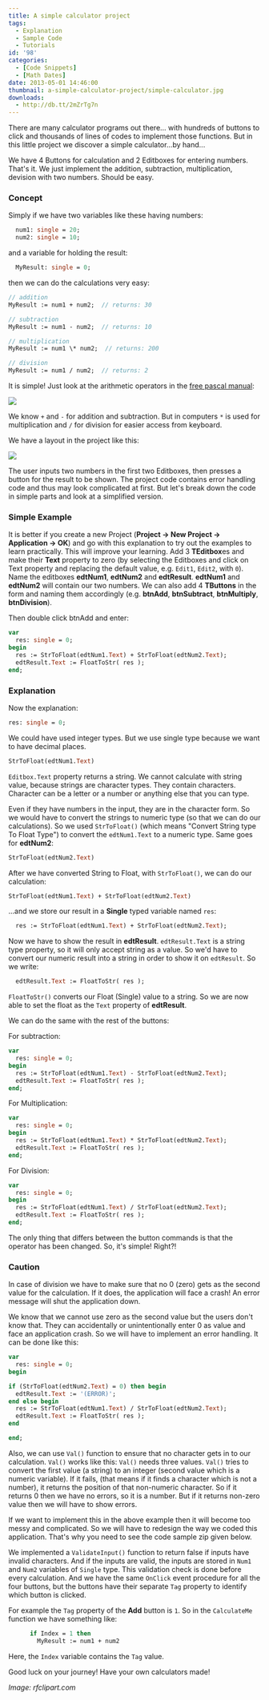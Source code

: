 ```yaml
---
title: A simple calculator project
tags:
  - Explanation
  - Sample Code
  - Tutorials
id: '98'
categories:
  - [Code Snippets]
  - [Math Dates]
date: 2013-05-01 14:46:00
thumbnail: a-simple-calculator-project/simple-calculator.jpg
downloads:
  - http://db.tt/2mZrTg7n
---
```


There are many calculator programs out there... with hundreds of buttons to click and thousands of lines of codes to implement those functions. But in this little project we discover a simple calculator...by hand...
<!-- more -->


We have 4 Buttons for calculation and 2 Editboxes for entering numbers. That's it. We just implement the addition, subtraction, multiplication, devision with two numbers. Should be easy.


### Concept

Simply if we have two variables like these having numbers:

```pascal
  num1: single = 20;
  num2: single = 10;
```

and a variable for holding the result:

```pascal
  MyResult: single = 0;
```
then we can do the calculations very easy:

```pascal
// addition
MyResult := num1 + num2;  // returns: 30

// subtraction
MyResult := num1 - num2;  // returns: 10

// multiplication
MyResult := num1 \* num2;  // returns: 200

// division
MyResult := num1 / num2;  // returns: 2
```

It is simple!
Just look at the arithmetic operators in the [free pascal manual](http://www.freepascal.org/docs-html/ref/refsu39.html):


![](a-simple-calculator-project/binary-arithmetic-operators.gif)


We know `+` and `-` for addition and subtraction. But in computers `*` is used for multiplication and `/` for division for easier access from keyboard.

We have a layout in the project like this:


![](a-simple-calculator-project/Simple-Calculator-Lazarus-1.gif)


The user inputs two numbers in the first two Editboxes, then presses a button for the result to be shown. The project code contains error handling code and thus may look complicated at first. But let's break down the code in simple parts and look at a simplified version.


### Simple Example

It is better if you create a new Project (**Project -> New Project -> Application -> OK**) and go with this explanation to try out the examples to learn practically. This will improve your learning. Add 3 **TEditbox**es and make their **Text** property to zero (by selecting the Editboxes and click on Text property and replacing the default value, e.g. `Edit1`, `Edit2`, with `0`). Name the editboxes **edtNum1**, **edtNum2** and **edtResult**. **edtNum1** and **edtNum2** will contain our two numbers. We can also add 4 **TButtons** in the form and naming them accordingly (e.g. **btnAdd**, **btnSubtract**, **btnMultiply**, **btnDivision**).

Then double click btnAdd and enter:

```pascal
var
  res: single = 0;
begin
  res := StrToFloat(edtNum1.Text) + StrToFloat(edtNum2.Text);
  edtResult.Text := FloatToStr( res );
end;
```

### Explanation

Now the explanation:

```pascal
res: single = 0;
```

We could have used integer types. But we use single type because we want to have decimal places.

```pascal
StrToFloat(edtNum1.Text)
```

`Editbox.Text` property returns a string. We cannot calculate with string value, because strings are character types. They contain characters. Character can be a letter or a number or anything else that you can type.

Even if they have numbers in the input, they are in the character form. So we would have to convert the strings to numeric type (so that we can do our calculations). So we used `StrToFloat()` (which means "Convert String type To Float Type") to convert the `edtNum1.Text` to a numeric type. Same goes for **edtNum2**:

```pascal
StrToFloat(edtNum2.Text)
```

After we have converted String to Float, with `StrToFloat()`, we can do our calculation:

```pascal
StrToFloat(edtNum1.Text) + StrToFloat(edtNum2.Text)
```

...and we store our result in a **Single** typed variable named `res`:

```pascal
  res := StrToFloat(edtNum1.Text) + StrToFloat(edtNum2.Text);
```

Now we have to show the result in **edtResult**. `edtResult.Text` is a string type property, so it will only accept string as a value. So we'd have to convert our numeric result into a string in order to show it on `edtResult`. So we write:

```pascal
  edtResult.Text := FloatToStr( res );
```

`FloatToStr()` converts our Float (Single) value to a string. So we are now able to set the float as the `Text` property of **edtResult**.

We can do the same with the rest of the buttons:

For subtraction:

```pascal
var
  res: single = 0;
begin
  res := StrToFloat(edtNum1.Text) - StrToFloat(edtNum2.Text);
  edtResult.Text := FloatToStr( res );
end;
```

For Multiplication:

```pascal
var
  res: single = 0;
begin
  res := StrToFloat(edtNum1.Text) * StrToFloat(edtNum2.Text);
  edtResult.Text := FloatToStr( res );
end;
```

For Division:

```pascal
var
  res: single = 0;
begin
  res := StrToFloat(edtNum1.Text) / StrToFloat(edtNum2.Text);
  edtResult.Text := FloatToStr( res );
end;
```

The only thing that differs between the button commands is that the operator has been changed. So, it's simple! Right?!


### Caution

In case of division we have to make sure that no 0 (zero) gets as the second value for the calculation. If it does, the application will face a crash! An error message will shut the application down.

We know that we cannot use zero as the second value but the users don't know that. They can accidentally or unintentionally enter 0 as value and face an application crash. So we will have to implement an error handling. It can be done like this:

```pascal
var
  res: single = 0;
begin

if (StrToFloat(edtNum2.Text) = 0) then begin
  edtResult.Text := '(ERROR)';
end else begin
  res := StrToFloat(edtNum1.Text) / StrToFloat(edtNum2.Text);
  edtResult.Text := FloatToStr( res );
end

end;
```

Also, we can use `Val()` function to ensure that no character gets in to our calculation. `Val()` works like this: `Val()` needs three values. `Val()` tries to convert the first value (a string) to an integer (second value which is a numeric variable). If it fails, (that means if it finds a character which is not a number), it returns the position of that non-numeric character. So if it returns 0 then we have no errors, so it is a number. But if it returns non-zero value then we will have to show errors.

If we want to implement this in the above example then it will become too messy and complicated. So we will have to redesign the way we coded this application. That's why you need to see the code sample zip given below.

We implemented a `ValidateInput()` function to return false if inputs have invalid characters. And if the inputs are valid, the inputs are stored in `Num1` and `Num2` variables of `Single` type. This validation check is done before every calculation. And we have the same `OnClick` event procedure for all the four buttons, but the buttons have their separate `Tag` property to identify which button is clicked.

For example the `Tag` property of the **Add** button is `1`. So in the `CalculateMe` function we have something like:

```pascal
      if Index = 1 then
        MyResult := num1 + num2
```

Here, the `Index` variable contains the `Tag` value.

Good luck on your journey! Have your own calculators made!

_Image: rfclipart.com_

